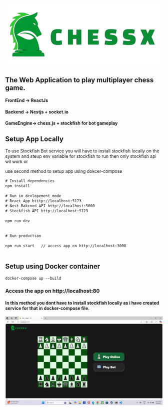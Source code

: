 ![Logo](./client/public/logo.png)

## The Web Application to play multiplayer chess game.

#### FrontEnd -> ReactJs

#### Backend -> Nestjs + socket.io

#### GameEngine-> chess.js + stockfish for bot gameplay

## Setup App Locally

To use Stockfish Bot service
you will have to install stockfish locally on the system and steup env variable for stockfish to run then only stockfish api wil work or

use second method to setup app using dokcer-compose

```
# Install dependencies
npm install

# Run in devlopement mode
# React App htttp://localhost:5173
# Nest Bakcned API http://localhost:5000
# Stockfish API http://localhost:5123

npm run dev


# Run production

npm run start   // access app on http://localhost:3000


```

## Setup using Docker container

```
docker-compose up --build
```

### Access the app on http://localhost:80


#### In this method you dont have to install stockfish locally as i have created service for that in docker-compose file.


![screenshot](/screenshots/sample.png)